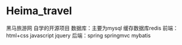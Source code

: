 # Heima_travel
黑马旅游网
自学的开源项目
数据库：主要为mysql 缓存数据库redis
前端： html+css javascript jquery
后端：spring springmvc mybatis
